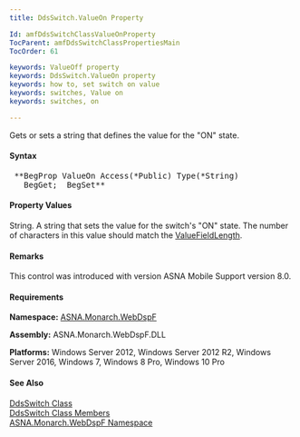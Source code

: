 ```yaml
---
title: DdsSwitch.ValueOn Property

Id: amfDdsSwitchClassValueOnProperty
TocParent: amfDdsSwitchClassPropertiesMain
TocOrder: 61

keywords: ValueOff property
keywords: DdsSwitch.ValueOn property
keywords: how to, set switch on value
keywords: switches, Value on
keywords: switches, on

---
```


Gets or sets a string that defines the value for the "ON" state.

#### Syntax
<pre class="prettyprint"> **BegProp ValueOn Access(*Public) Type(*String)
   BegGet;  BegSet** </pre>

#### Property Values
String. A string that sets the value for the switch's "ON" state. The number of characters in this value should match the [ValueFieldLength](amfDdsSwitchClassValueFieldLengthProperty.html).

#### Remarks
This control was introduced with version ASNA Mobile Support version 8.0.

#### Requirements
**Namespace:** [ASNA.Monarch.WebDspF](amfWebDspFNamespace.html)

**Assembly:** ASNA.Monarch.WebDspF.DLL

**Platforms:** Windows Server 2012, Windows Server 2012 R2, Windows Server 2016, Windows 7, Windows 8 Pro, Windows 10 Pro

#### See Also
[DdsSwitch Class](amfDdsSwitchClass.html) <br /> [DdsSwitch Class Members](amfDdsSwitchClassMembers.html) <br />[ASNA.Monarch.WebDspF Namespace](amfWebDspFNamespace.html) 
